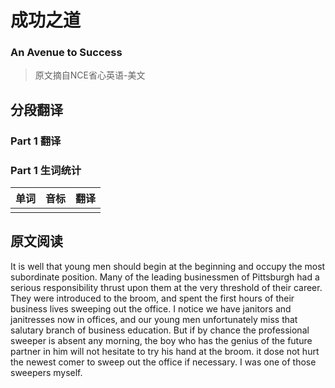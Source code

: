 # 成功之道
### An Avenue to Success
>原文摘自NCE省心英语-美文

## 分段翻译

### Part 1 翻译

### Part 1 生词统计
| 单词 | 音标 | 翻译 |
|-|-|-|
|  |  |  |

## 原文阅读
It is well that young men should begin at the beginning and occupy the most subordinate position. Many of the leading businessmen of Pittsburgh had a serious responsibility thrust upon them at the very threshold of their career. They were introduced to the broom, and spent the first hours of their business lives sweeping out the office. I notice we have janitors and janitresses now in offices, and our young men unfortunately miss that salutary branch of business education. But if by chance the professional sweeper is absent any morning, the boy who has the genius of the future partner in him will not hesitate to try his hand at the broom. it dose not hurt the newest comer to sweep out the office if necessary. I was one of those sweepers myself.

